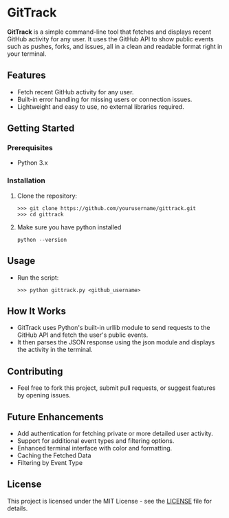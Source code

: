 # GitTrack

**GitTrack** is a simple command-line tool that fetches and displays recent GitHub activity for any user. It uses the GitHub API to show public events such as pushes, forks, and issues, all in a clean and readable format right in your terminal.

## Features
- Fetch recent GitHub activity for any user.
- Built-in error handling for missing users or connection issues.
- Lightweight and easy to use, no external libraries required.


## Getting Started

### Prerequisites
- Python 3.x

### Installation

1. Clone the repository:
   ```
   >>> git clone https://github.com/yourusername/gittrack.git
   >>> cd gittrack
   ```
2. Make sure you have python installed
    ```
    python --version
    ```

## Usage
- Run the script:

    ```
    >>> python gittrack.py <github_username>
    ```

## How It Works
* GitTrack uses Python's built-in urllib module to send requests to the GitHub API and fetch the user's public events.
* It then parses the JSON response using the json module and displays the activity in the terminal.


## Contributing
* Feel free to fork this project, submit pull requests, or suggest features by opening issues.

## Future Enhancements
* Add authentication for fetching private or more detailed user activity.
* Support for additional event types and filtering options.
* Enhanced terminal interface with color and formatting.
* Caching the Fetched Data
* Filtering by Event Type


## License
This project is licensed under the MIT License - see the <a href="./LICENSE">LICENSE</a> file for details.